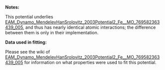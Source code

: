 **Notes:**

This potential underlies [EAM_Dynamo_MendelevHanSrolovitz_2003Potential2_Fe__MO_769582363439_005](https://openkim.org/cite/MO_769582363439_005), and thus has nearly identical atomic interactions; the difference between them is only in their implementation.

**Data used in fitting:**

Please see the wiki of  [EAM_Dynamo_MendelevHanSrolovitz_2003Potential2_Fe__MO_769582363439_005](https://openkim.org/cite/MO_769582363439_005) for information on what properties were used to fit this potential.
